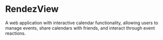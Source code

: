 # RendezView
A web application with interactive calendar functionality, allowing users to manage events, share calendars with friends, and interact through event reactions.
